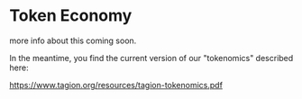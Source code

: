 # Token Economy

more info about this coming soon. 

In the meantime, you find the current version of our "tokenomics" described here: 

https://www.tagion.org/resources/tagion-tokenomics.pdf
